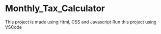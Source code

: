 # Monthly_Tax_Calculator
This project is made using Html, CSS and Javascript
Run this project using VSCode
